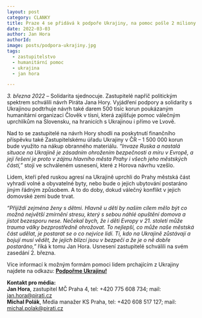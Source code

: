 ```yaml
---
layout: post
category: CLANKY
title: Praze 4 se přidává k podpoře Ukrajiny, na pomoc pošle 2 miliony. Zastupitelé se shodli nad návrhem Pirátů.
date: 2022-03-03
author: Jan Hora
authorId: 
image: posts/podpora-ukrajiny.jpg
tags: 
  - zastupitelstvo
  - humanitární pomoc
  - ukrajina
  - jan hora

---
```



*3. března 2022* – Solidarita sjednocuje. Zastupitelé napříč politickým spektrem schválili návrh Piráta Jana Hory. Vyjádření podpory a solidarity s Ukrajinou podtrhuje návrh také darem 500 tisíc korun poukázaným humanitární organizaci Člověk v tísni, která zajišťuje pomoc válečným uprchlíkům na Slovensku, na hranicích s Ukrajinou i přímo ve Lvově. 

Nad to se zastupitelé na návrh Hory shodli na poskytnutí finančního příspěvku také Zastupitelskému úřadu Ukrajiny v ČR – 1 500 000 korun bude využito na nákup obranného materiálu. *“Invaze Ruska a nastalá situace na Ukrajině je zásadním ohrožením bezpečnosti a míru v Evropě, a její řešení je proto v zájmu hlavního města Prahy i všech jeho městských částí,”* stojí ve schváleném usnesení, které z Horova návrhu vzešlo.

Lidem, kteří před ruskou agresí na Ukrajině uprchli do Prahy městská část vyhradí volné a obyvatelné byty, nebo bude o jejich ubytování postaráno jiným řádným způsobem. A to do doby, dokud válečný konflikt v jejich domovské zemi bude trvat.

*“Přijíždí zejména ženy s dětmi. Hlavně u dětí by naším cílem mělo být co možná největší zmírnění stresu, který s sebou náhlé opuštění domova a jistot bezesporu nese. Nečekal bych, že i děti Evropy v 21. století může trauma války bezprostředně ohrožovat. To nejlepší, co může naše městská část udělat, je postarat se o co nejvíce lidí. Ti, kdo na Ukrajině zůstávají a bojují musí vědět, že jejich blízcí jsou v bezpečí a že je o ně dobře postaráno,”* říká k tomu Jan Hora. Usnesení zastupitelé schválili na svém zasedání 2. března.

Více informací k možným formám pomoci lidem prchajícím z Ukrajiny najdete na odkazu: <a href="https://ukrajina.pirati.cz/"><b>Podpořme Ukrajinu!</b></a>


**Kontakt pro média:**<br>
**Jan Hora**, zastupitel MČ Praha 4, tel: +420 775 608 734; mail: jan.hora@pirati.cz<br>
**Michal Polák**, Media manažer KS Praha, tel: +420 608 517 127; mail: michal.polak@pirati.cz

